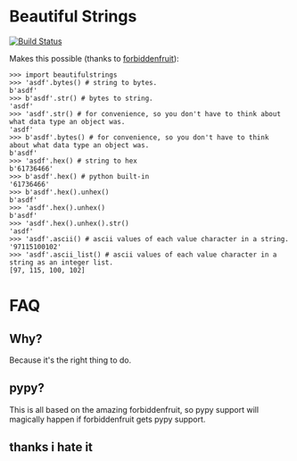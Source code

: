 # Beautiful Strings

[![Build Status](https://travis-ci.com/HACKE-RC/beautifulstrings.svg?branch=master)](https://travis-ci.com/HACKE-RC/beautifulstrings)

Makes this possible (thanks to [forbiddenfruit](https://github.com/clarete/forbiddenfruit)):

```
>>> import beautifulstrings
>>> 'asdf'.bytes() # string to bytes.
b'asdf'
>>> b'asdf'.str() # bytes to string.
'asdf'
>>> 'asdf'.str() # for convenience, so you don't have to think about what data type an object was.
'asdf'
>>> b'asdf'.bytes() # for convenience, so you don't have to think about what data type an object was.
b'asdf'
>>> 'asdf'.hex() # string to hex
b'61736466'
>>> b'asdf'.hex() # python built-in
'61736466'
>>> b'asdf'.hex().unhex()
b'asdf'
>>> 'asdf'.hex().unhex()
b'asdf'
>>> 'asdf'.hex().unhex().str()
'asdf'
>>> 'asdf'.ascii() # ascii values of each value character in a string.
'97115100102'
>>> 'asdf'.ascii_list() # ascii values of each value character in a string as an integer list.
[97, 115, 100, 102]
```

# FAQ

## Why?

Because it's the right thing to do.

## pypy?

This is all based on the amazing forbiddenfruit, so pypy support will magically happen if forbiddenfruit gets pypy support.

## thanks i hate it
